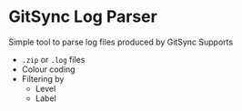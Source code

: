 # GitSync Log Parser

Simple tool to parse log files produced by GitSync
Supports
- `.zip` or `.log` files
- Colour coding
- Filtering by
  - Level
  - Label

